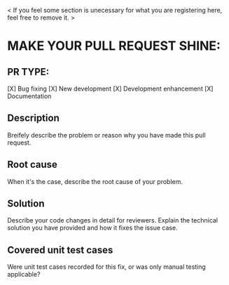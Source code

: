 < If you feel some section is unecessary for what you are registering here, feel free to remove it. >
  
# MAKE YOUR PULL REQUEST SHINE:

## PR TYPE:
[X] Bug fixing
[X] New development
[X] Development enhancement
[X] Documentation

## Description
Breifely describe the problem or reason why you have made this pull request.

## Root cause
When it's the case, describe the root cause of your problem. 

## Solution
Describe your code changes in detail for reviewers. Explain the technical solution you have provided and how it fixes the issue case. 

## Covered unit test cases
Were unit test cases recorded for this fix, or was only manual testing applicable?


